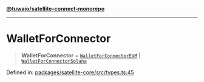 [**@tuwaio/satellite-connect-monorepo**](../../../README.md)

***

# WalletForConnector

> **WalletForConnector** = [`WalletForConnectorEVM`](WalletForConnectorEVM.md) \| [`WalletForConnectorSolana`](WalletForConnectorSolana.md)

Defined in: [packages/satellite-core/src/types.ts:45](https://github.com/TuwaIO/satellite-connect/blob/9d1ad32f8af8fc6063a3d0617e2ab1bd902762ad/packages/satellite-core/src/types.ts#L45)
